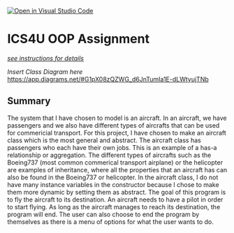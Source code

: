 [![Open in Visual Studio Code](https://classroom.github.com/assets/open-in-vscode-c66648af7eb3fe8bc4f294546bfd86ef473780cde1dea487d3c4ff354943c9ae.svg)](https://classroom.github.com/online_ide?assignment_repo_id=9253749&assignment_repo_type=AssignmentRepo)
# ICS4U OOP Assignment

[*see instructions for details*](Instructions.md)

*Insert Class Diagram here*  
https://app.diagrams.net/#G1pX08zQZWG_d6JnTumIa1E-dLWtyujTNb 


## Summary

The system that I have chosen to model is an aircraft. In an aircraft, we have passengers and we also have different types of aircrafts that can be used for commericial transport. For this project, I have chosen to make an aircraft class which is the most general and abstract. The aircraft class has passengers who each have their own jobs. This is an example of a has-a relationship or aggregation. The different types of aircrafts such as the Boeing737 (most common commerical transport airplane) or the helicopter are examples of inheritance, where all the properties that an aircraft has can also be found in the Boeing737 or helicopter. In the aircraft class, I do not have many instance variables in the constructor because I chose to make them more dynamic by setting them as abstract. The goal of this program is to fly the aircraft to its destination. An aircraft needs to have a pilot in order to start flying. As long as the aircraft manages to reach its destination, the program will end. The user can also choose to end the program by themselves as there is a menu of options for what the user wants to do.  
